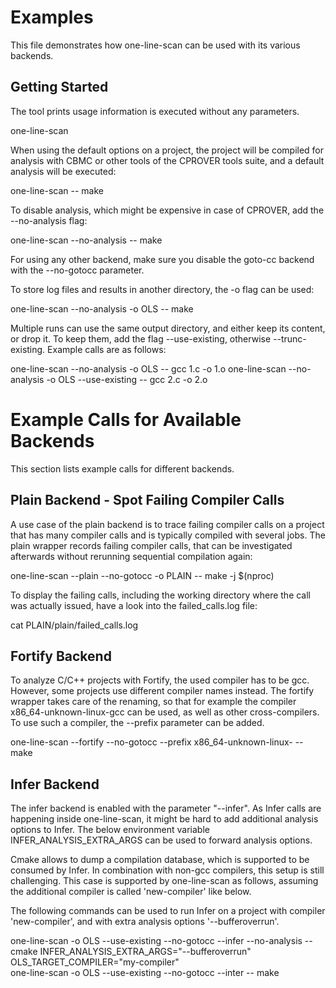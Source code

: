 # Examples

This file demonstrates how one-line-scan can be used with its various backends.

## Getting Started

The tool prints usage information is executed without any parameters.

 one-line-scan

When using the default options on a project, the project will be compiled for
analysis with CBMC or other tools of the CPROVER tools suite, and a default
analysis will be executed:

 one-line-scan -- make

To disable analysis, which might be expensive in case of CPROVER, add the
--no-analysis flag:

 one-line-scan --no-analysis -- make

For using any other backend, make sure you disable the goto-cc backend with the
--no-gotocc parameter.

To store log files and results in another directory, the -o flag can be used:

 one-line-scan --no-analysis -o OLS -- make

Multiple runs can use the same output directory, and either keep its content, or
drop it. To keep them, add the flag --use-existing, otherwise --trunc-existing.
Example calls are as follows:

 one-line-scan --no-analysis -o OLS -- gcc 1.c -o 1.o
 one-line-scan --no-analysis -o OLS --use-existing -- gcc 2.c -o 2.o

# Example Calls for Available Backends

This section lists example calls for different backends.

## Plain Backend - Spot Failing Compiler Calls

A use case of the plain backend is to trace failing compiler calls on a project
that has many compiler calls and is typically compiled with several jobs. The
plain wrapper records failing compiler calls, that can be investigated
afterwards without rerunning sequential compilation again:

 one-line-scan --plain --no-gotocc -o PLAIN -- make -j $(nproc)

To display the failing calls, including the working directory where the call was
actually issued, have a look into the failed_calls.log file:

 cat PLAIN/plain/failed_calls.log

## Fortify Backend

To analyze C/C++ projects with Fortify, the used compiler has to be gcc.
However, some projects use different compiler names instead. The fortify wrapper
takes care of the renaming, so that for example the compiler
x86_64-unknown-linux-gcc can be used, as well as other cross-compilers. To use
such a compiler, the --prefix parameter can be added.

 one-line-scan --fortify --no-gotocc --prefix x86_64-unknown-linux- -- make

## Infer Backend

The infer backend is enabled with the parameter "--infer". As Infer calls are
happening inside one-line-scan, it might be hard to add additional analysis
options to Infer. The below environment variable INFER_ANALYSIS_EXTRA_ARGS can
be used to forward analysis options.

Cmake allows to dump a compilation database, which is supported to be consumed
by Infer. In combination with non-gcc compilers, this setup is still
challenging. This case is supported by one-line-scan as follows, assuming the
additional compiler is called 'new-compiler' like below.

The following commands can be used to run Infer on a project with compiler
'new-compiler', and with extra analysis options '--bufferoverrun'.

  one-line-scan -o OLS --use-existing --no-gotocc --infer --no-analysis -- cmake
  INFER_ANALYSIS_EXTRA_ARGS="--bufferoverrun" \
      OLS_TARGET_COMPILER="my-compiler" \
      one-line-scan -o OLS --use-existing --no-gotocc --inter -- make

